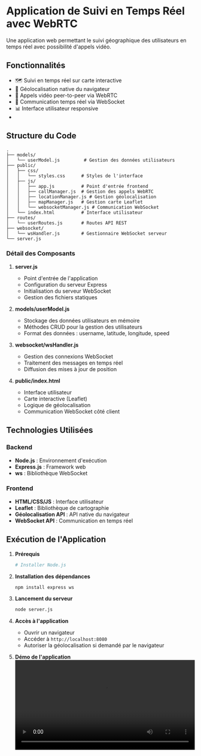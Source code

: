 # Application de Suivi en Temps Réel avec WebRTC

Une application web permettant le suivi géographique des utilisateurs en temps réel avec possibilité d'appels vidéo.

## Fonctionnalités

- 🗺️ Suivi en temps réel sur carte interactive
- 📱 Géolocalisation native du navigateur
- 🎥 Appels vidéo peer-to-peer via WebRTC
- 🔄 Communication temps réel via WebSocket
- 📊 Interface utilisateur responsive
- 
## Structure du Code

```
.
├── models/
│   └── userModel.js         # Gestion des données utilisateurs
├── public/
│   ├── css/
│   │   └── styles.css      # Styles de l'interface
│   ├── js/
│   │   ├── app.js          # Point d'entrée frontend
│   │   ├── callManager.js  # Gestion des appels WebRTC
│   │   ├── locationManager.js # Gestion géolocalisation
│   │   ├── mapManager.js   # Gestion carte Leaflet
│   │   └── websocketManager.js # Communication WebSocket
│   └── index.html          # Interface utilisateur
├── routes/
│   └── userRoutes.js       # Routes API REST
├── websocket/
│   └── wsHandler.js        # Gestionnaire WebSocket serveur
└── server.js  
```

### Détail des Composants

1. **server.js**
   - Point d'entrée de l'application
   - Configuration du serveur Express
   - Initialisation du serveur WebSocket
   - Gestion des fichiers statiques

2. **models/userModel.js**
   - Stockage des données utilisateurs en mémoire
   - Méthodes CRUD pour la gestion des utilisateurs
   - Format des données : username, latitude, longitude, speed

3. **websocket/wsHandler.js**
   - Gestion des connexions WebSocket
   - Traitement des messages en temps réel
   - Diffusion des mises à jour de position

4. **public/index.html**
   - Interface utilisateur
   - Carte interactive (Leaflet)
   - Logique de géolocalisation
   - Communication WebSocket côté client

## Technologies Utilisées

### Backend
- **Node.js** : Environnement d'exécution
- **Express.js** : Framework web
- **ws** : Bibliothèque WebSocket

### Frontend
- **HTML/CSS/JS** : Interface utilisateur
- **Leaflet** : Bibliothèque de cartographie
- **Géolocalisation API** : API native du navigateur
- **WebSocket API** : Communication en temps réel

## Exécution de l'Application

1. **Prérequis**
   ```bash
   # Installer Node.js
   ```

2. **Installation des dépendances**
   ```bash
   npm install express ws
   ```

3. **Lancement du serveur**
   ```bash
   node server.js
   ```

4. **Accès à l'application**
   - Ouvrir un navigateur
   - Accéder à `http://localhost:8080`
   - Autoriser la géolocalisation si demandé par le navigateur

5. **Démo de l'application**
   <video src="./videos/demo.mp4" width="100%" controls></video>
